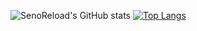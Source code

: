 ![SenoReload's GitHub stats](https://github-readme-stats-vejb.vercel.app/api?username=senoreload&show_icons=true&theme=aura&count_private=true)
[![Top Langs](https://github-readme-stats-vejb.vercel.app/api/top-langs/?username=senoreload&layout=compact&theme=dark&langs_count=10&exclude_repo=StealthSignatures.github.io)](https://github.com/SenoReload/my-stats)
